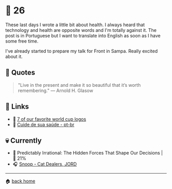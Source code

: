 # :pushpin: 26

These last days I wrote a little bit about health. I always heard that technology and health are opposite words and I'm totally against it. The post is in Portuguese but I want to translate into English as soon as I have some free time. 

I've already started to prepare my talk for Front in Sampa. Really excited about it.

## :speech_balloon: Quotes

> "Live in the present and make it so beautiful that it’s worth remembering." — Arnold H. Glasow

## :link: Links

* :pencil: [7 of our favorite world cup logos](https://www.invisionapp.com/blog/world-cup-logos/)
* :pencil: [Cuide de sua saúde - pt-br](http://www.raphaelfabeni.com.br/cuide-de-sua-saude/)
 
## :skull: Currently

* :book: Predictably Irrational: The Hidden Forces That Shape Our Decisions | :running: 21%
* :headphones: [Snoop - Cat Dealers, JORD](https://open.spotify.com/track/70LqOecam0hcdUCFfqHu7T?si=XGm_aXheQVi-Mbtj6jO8tw)

---

:house: [back home](../../../..#home)
